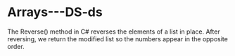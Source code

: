 # Arrays---DS-ds
The Reverse() method in C# reverses the elements of a list in place. After reversing, we return the modified list so the numbers appear in the opposite order.
